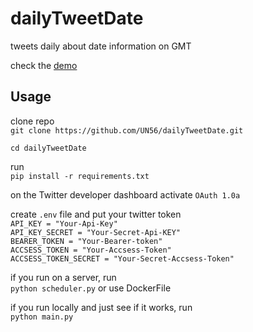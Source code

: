 # dailyTweetDate
tweets daily about date information on GMT  

check the [demo](https://twitter.com/DailyDateBot)

## Usage

clone repo  
`git clone https://github.com/UN56/dailyTweetDate.git`

`cd dailyTweetDate`

run  
`pip install -r requirements.txt`  

on the Twitter developer dashboard activate `OAuth 1.0a`  

create `.env` file and put your twitter token  
`API_KEY = "Your-Api-Key"`  
`API_KEY_SECRET = "Your-Secret-Api-KEY"`  
`BEARER_TOKEN = "Your-Bearer-token"`  
`ACCSESS_TOKEN = "Your-Accsess-Token"`  
`ACCSESS_TOKEN_SECRET = "Your-Secret-Accsess-Token"`  

if you run on a server, run  
`python scheduler.py` or use DockerFile  

if you run locally and just see if it works, run  
`python main.py`  